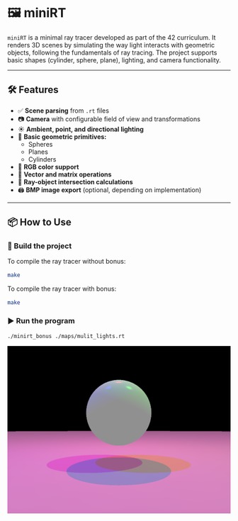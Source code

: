# 🖼️ miniRT

`miniRT` is a minimal ray tracer developed as part of the 42 curriculum. It renders 3D scenes by simulating the way light interacts with geometric objects, following the fundamentals of ray tracing. The project supports basic shapes (cylinder, sphere, plane), lighting, and camera functionality.

---

## 🛠️ Features

- ✅ **Scene parsing** from `.rt` files  
- 📷 **Camera** with configurable field of view and transformations  
- ☀️ **Ambient, point, and directional lighting**
- 🔺 **Basic geometric primitives:**
  - Spheres
  - Planes
  - Cylinders
- 🌈 **RGB color support**
- 🧮 **Vector and matrix operations**
- 🧪 **Ray-object intersection calculations**
- 🖨️ **BMP image export** (optional, depending on implementation)

---

## 📦 How to Use

### 🔧 Build the project
To compile the ray tracer without bonus:

```bash
make
```

To compile the ray tracer with bonus:

```bash
make
```

### ▶️ Run the program

```bash
./minirt_bonus ./maps/mulit_lights.rt
```

![img](./img/multi_lights.png)